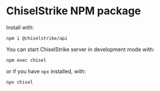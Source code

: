 # ChiselStrike NPM package

Install with:

```
npm i @chiselstrike/api
```

You can start ChiselStrike server in development mode with:

```
npm exec chisel
```

or if you have `npx` installed, with:

```
npx chisel
```
